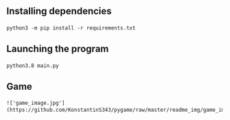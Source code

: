 ## **Installing dependencies** ##
    python3 -m pip install -r requirements.txt 

## **Launching the program** ##
    python3.8 main.py

## **Game** ##
    !['game_image.jpg'](https://github.com/KonstantinS343/pygame/raw/master/readme_img/game_image.jpg)